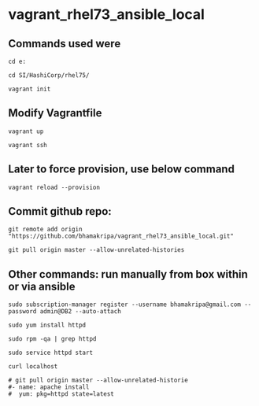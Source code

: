 # vagrant_rhel73_ansible_local

Commands used were 
------------------
    cd e:

    cd SI/HashiCorp/rhel75/

    vagrant init

Modify Vagrantfile
------------------
    vagrant up

    vagrant ssh

Later to force provision, use below command
------------------------------------
    vagrant reload --provision

Commit github repo:
------------------
    git remote add origin "https://github.com/bhamakripa/vagrant_rhel73_ansible_local.git"
  
    git pull origin master --allow-unrelated-histories
    
Other commands: run manually from box within  or via ansible 
------------------         
    sudo subscription-manager register --username bhamakripa@gmail.com --password admin@DB2 --auto-attach
    
    sudo yum install httpd    
    
    sudo rpm -qa | grep httpd   
    
    sudo service httpd start 
    
    curl localhost
     
    # git pull origin master --allow-unrelated-historie
    #- name: apache install
    #  yum: pkg=httpd state=latest
    
